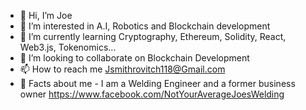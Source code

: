 - 👋 Hi, I’m Joe
- 👀 I’m interested in A.I, Robotics and Blockchain development
- 🌱 I’m currently learning Cryptography, Ethereum, Solidity, React, Web3.js, Tokenomics...
- 💞️ I’m looking to collaborate on Blockchain Development
- 📫 How to reach me Jsmithrovitch118@Gmail.com
- 🤯 Facts about me - I am a Welding Engineer and a former business owner <https://www.facebook.com/NotYourAverageJoesWelding>
